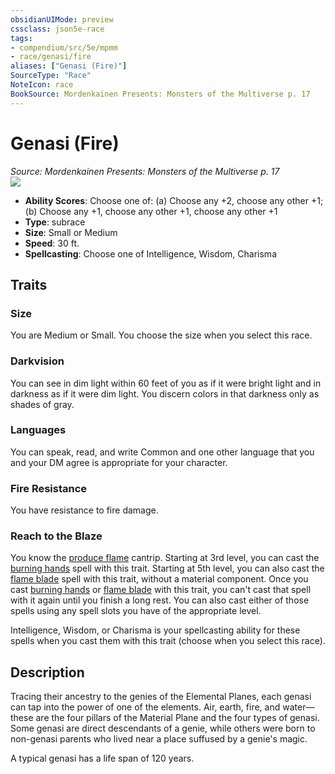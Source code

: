```yaml
---
obsidianUIMode: preview
cssclass: json5e-race
tags:
- compendium/src/5e/mpmm
- race/genasi/fire
aliases: ["Genasi (Fire)"]
SourceType: "Race"
NoteIcon: race
BookSource: Mordenkainen Presents: Monsters of the Multiverse p. 17
---
```

# Genasi (Fire)
*Source: Mordenkainen Presents: Monsters of the Multiverse p. 17*  
![](/2-Mechanics/CLI/races/img/genasi.webp#right)  

- **Ability Scores**: Choose one of: (a) Choose any +2, choose any other +1; (b) Choose any +1, choose any other +1, choose any other +1
- **Type**: subrace
- **Size**: Small or Medium
- **Speed**: 30 ft.
- **Spellcasting**: Choose one of Intelligence, Wisdom, Charisma

## Traits

### Size

You are Medium or Small. You choose the size when you select this race.

### Darkvision

You can see in dim light within 60 feet of you as if it were bright light and in darkness as if it were dim light. You discern colors in that darkness only as shades of gray.

### Languages

You can speak, read, and write Common and one other language that you and your DM agree is appropriate for your character.

### Fire Resistance

You have resistance to fire damage.

### Reach to the Blaze

You know the [produce flame](/2-Mechanics/CLI/spells/produce-flame.md) cantrip. Starting at 3rd level, you can cast the [burning hands](/2-Mechanics/CLI/spells/burning-hands.md) spell with this trait. Starting at 5th level, you can also cast the [flame blade](/2-Mechanics/CLI/spells/flame-blade.md) spell with this trait, without a material component. Once you cast [burning hands](/2-Mechanics/CLI/spells/burning-hands.md) or [flame blade](/2-Mechanics/CLI/spells/flame-blade.md) with this trait, you can't cast that spell with it again until you finish a long rest. You can also cast either of those spells using any spell slots you have of the appropriate level.

Intelligence, Wisdom, or Charisma is your spellcasting ability for these spells when you cast them with this trait (choose when you select this race).

## Description

Tracing their ancestry to the genies of the Elemental Planes, each genasi can tap into the power of one of the elements. Air, earth, fire, and water—these are the four pillars of the Material Plane and the four types of genasi. Some genasi are direct descendants of a genie, while others were born to non-genasi parents who lived near a place suffused by a genie's magic.

A typical genasi has a life span of 120 years.